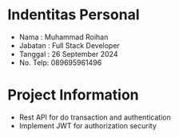 # Indentitas Personal
- Nama    : Muhammad Roihan
- Jabatan : Full Stack Developer
- Tanggal : 26 September 2024
- No. Telp: 089695961496

# Project Information
- Rest API for do transaction and authentication
- Implement JWT for authorization security
